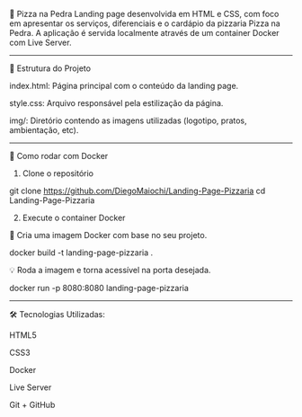🍕 Pizza na Pedra
Landing page desenvolvida em HTML e CSS, com foco em apresentar os serviços, diferenciais e o cardápio da pizzaria Pizza na Pedra. A aplicação é servida localmente através de um container Docker com Live Server.

-----------------------------------------------------------------------------------------------------------

📁 Estrutura do Projeto

index.html: Página principal com o conteúdo da landing page.

style.css: Arquivo responsável pela estilização da página.

img/: Diretório contendo as imagens utilizadas (logotipo, pratos, ambientação, etc).

-----------------------------------------------------------------------------------------------------------

🐳 Como rodar com Docker
1. Clone o repositório

git clone https://github.com/DiegoMaiochi/Landing-Page-Pizzaria
cd Landing-Page-Pizzaria

2. Execute o container Docker

🔧 Cria uma imagem Docker com base no seu projeto.

docker build -t landing-page-pizzaria .


💡 Roda a imagem e torna acessível na porta desejada.

docker run -p 8080:8080 landing-page-pizzaria


-----------------------------------------------------------------------------------------------------------

🛠️ Tecnologias Utilizadas:

HTML5

CSS3

Docker

Live Server

Git + GitHub
